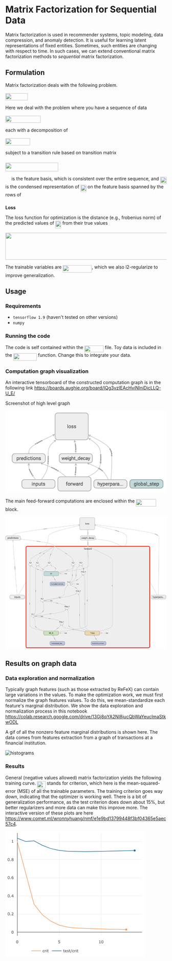 # Matrix Factorization for Sequential Data

Matrix factorization is used in recommender systems, topic modeling, data compression, and anomaly detection. It is useful for learning latent representations of fixed entities. Sometimes, such entities are changing with respect to time. In such cases, we can extend conventional matrix factorization methods to _sequential_ matrix factorization.

## Formulation
Matrix factorization deals with the following problem.

<img src="/tex/5709ab7abcb2336fed0eb156fd347562.svg?invert_in_darkmode&sanitize=true" align=middle width=69.63454574999999pt height=22.465723500000017pt/>

Here we deal with the problem where you have a sequence of data

<img src="/tex/da31113c64c6c6c46bacbba8c1dd46cd.svg?invert_in_darkmode&sanitize=true" align=middle width=110.30615474999999pt height=22.465723500000017pt/>

each with a decomposition of

<img src="/tex/14efe141a5a9b56763e985b9c0958404.svg?invert_in_darkmode&sanitize=true" align=middle width=77.00709884999998pt height=22.465723500000017pt/>

subject to a transition rule based on transition matrix <img src="/tex/2f118ee06d05f3c2d98361d9c30e38ce.svg?invert_in_darkmode&sanitize=true" align=middle width=11.889314249999991pt height=22.465723500000017pt/>

<img src="/tex/c8acc7bbe0a11c2d7191024d39d9a0a0.svg?invert_in_darkmode&sanitize=true" align=middle width=165.23023439999997pt height=26.76175259999998pt/>

<img src="/tex/7b9a0316a2fcd7f01cfd556eedf72e96.svg?invert_in_darkmode&sanitize=true" align=middle width=14.99998994999999pt height=22.465723500000017pt/> is the feature basis, which is consistent over the entire sequence, and <img src="/tex/7185d0c367d394c42432a1246eceab81.svg?invert_in_darkmode&sanitize=true" align=middle width=20.176033349999987pt height=22.465723500000017pt/> is the condensed representation of <img src="/tex/1338d1e5163ba5bc872f1411dd30b36a.svg?invert_in_darkmode&sanitize=true" align=middle width=18.269651399999987pt height=22.465723500000017pt/> on the feature basis spanned by the rows of <img src="/tex/7b9a0316a2fcd7f01cfd556eedf72e96.svg?invert_in_darkmode&sanitize=true" align=middle width=14.99998994999999pt height=22.465723500000017pt/>

**Loss**

The loss function for optimization is the distance (e.g., frobenius norm) of the predicted values of <img src="/tex/1338d1e5163ba5bc872f1411dd30b36a.svg?invert_in_darkmode&sanitize=true" align=middle width=18.269651399999987pt height=22.465723500000017pt/> from their true values

<img src="/tex/6791aff497bb644c2205b0059a4a92c0.svg?invert_in_darkmode&sanitize=true" align=middle width=714.8660606999999pt height=84.34700339999996pt/>

The trainable variables are <img src="/tex/4ab841e2c685781e6d9177d6b28b3ae7.svg?invert_in_darkmode&sanitize=true" align=middle width=90.59940945pt height=22.831056599999986pt/>, which we also l2-regularize to improve generalization.

## Usage

### Requirements
- `tensorflow 1.9` (haven't tested on other versions)
- `numpy`

### Running the code

The code is self contained within the <img src="/tex/24f3b5d61559402ec87940f65513fb36.svg?invert_in_darkmode&sanitize=true" align=middle width=60.13837334999999pt height=21.68300969999999pt/> file. Toy data is included in the <img src="/tex/43af940070a675cffcce616b979f3bd6.svg?invert_in_darkmode&sanitize=true" align=middle width=73.12917314999999pt height=22.831056599999986pt/> function. Change this to integrate your data.

### Computation graph visualization
An interactive tensorboard of the constructed computation graph is in the following link
https://boards.aughie.org/board/IQg3vzIEAcHviNIniDicLLQ-U_E/

Screenshot of high level graph

![tensorboard high level](doc/tensorboard.png)

The main feed-forward computations are enclosed within the <img src="/tex/6a5854152f3d92fa90cd1c442142c66a.svg?invert_in_darkmode&sanitize=true" align=middle width=62.98733759999998pt height=22.831056599999986pt/> block.

![tensorboard zoom in](doc/tensorboardzoom.png)

## Results on graph data 

### Data exploration and normalization

Typically graph features (such as those extracted by ReFeX) can contain large variations in the values. To make the optimization work, we must first normalize the graph features values. To do this, we mean-standardize each feature's marginal distribution. We show the data exploration and normalization process in this notebook https://colab.research.google.com/drive/13Gj8qYA2Nl8jucQbWaYeuclmaStkwODL

A gif of all the nonzero feature marginal distributions is shown here. The data comes from features extraction from a graph of transactions at a financial institution.

![histograms](doc/histograms.gif)


### Results

General (negative values allowed) matrix factorization yields the following training curve. <img src="/tex/75528dd9fe475ae921d58755998e8e40.svg?invert_in_darkmode&sanitize=true" align=middle width=26.58608369999999pt height=21.68300969999999pt/> stands for criterion, which here is the mean-squared-error (MSE) of all the trainable parameters. The training criterion goes way down, indicating that the optimizer is working well. There is a bit of generalization performance, as the test criterion does down about 15%, but better regularizers and more data can make this improve more. The interactive version of these plots are here https://www.comet.ml/wronnyhuang/nmf/e1e9bd13799448f3bf04365e5aec57c4.

![general matrix factorization training curve](doc/traincurve.png)
